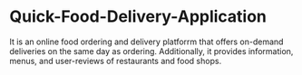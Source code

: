 # Quick-Food-Delivery-Application
It is an online food ordering and delivery platforrm that offers on-demand deliveries on the same day as ordering. Additionally, it provides information, menus, and user-reviews of restaurants and food shops.

